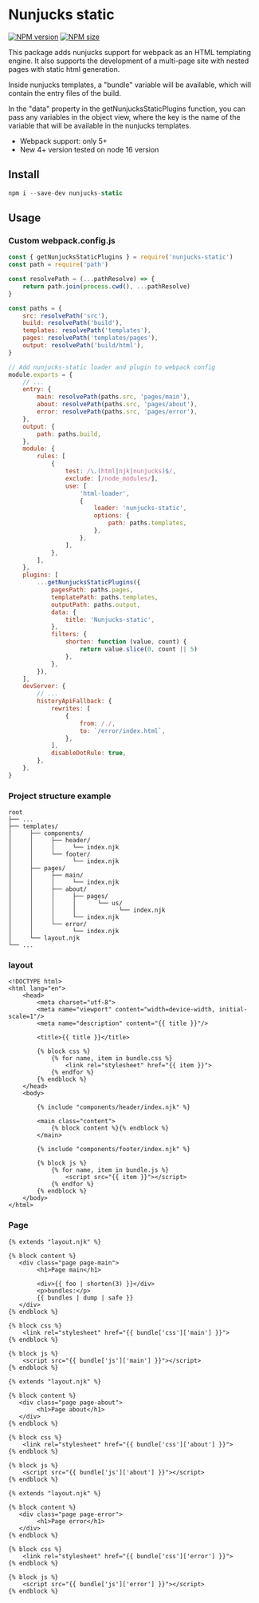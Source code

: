 [npm-url]: https://www.npmjs.com/package/nunjucks-static
[npm-image]: https://img.shields.io/npm/v/nunjucks-static?color=blue
[logo-url]: https://github.com/ereminnf/nunjucks-static
[logo-image]: https://i.ibb.co/ZLJQnqP/nunjucks-static.webp
[size-image]: https://img.shields.io/npm/dm/nunjucks-static.svg
[size-url]: https://www.npmjs.com/package/nunjucks-static

# Nunjucks static

[![NPM version][npm-image]][npm-url] [![NPM size][size-image]][size-url]

This package adds nunjucks support for webpack as an HTML templating engine. It also supports the development of a multi-page site with nested pages with static html generation.

Inside nunjucks templates, a "bundle" variable will be available, which will contain the entry files of the build.

In the "data" property in the getNunjucksStaticPlugins function, you can pass any variables in the object view, where the key is the name of the variable that will be available in the nunjucks templates.

-   Webpack support: only 5+
-   New 4+ version tested on node 16 version

## Install

```js
npm i --save-dev nunjucks-static
```

## Usage

### Custom webpack.config.js

```js
const { getNunjucksStaticPlugins } = require('nunjucks-static')
const path = require('path')

const resolvePath = (...pathResolve) => {
    return path.join(process.cwd(), ...pathResolve)
}

const paths = {
    src: resolvePath('src'),
    build: resolvePath('build'),
    templates: resolvePath('templates'),
    pages: resolvePath('templates/pages'),
    output: resolvePath('build/html'),
}

// Add nunjucks-static loader and plugin to webpack config
module.exports = {
    // ...
    entry: {
        main: resolvePath(paths.src, 'pages/main'),
        about: resolvePath(paths.src, 'pages/about'),
        error: resolvePath(paths.src, 'pages/error'),
    },
    output: {
        path: paths.build,
    },
    module: {
        rules: [
            {
                test: /\.(html|njk|nunjucks)$/,
                exclude: [/node_modules/],
                use: [
                    'html-loader',
                    {
                        loader: 'nunjucks-static',
                        options: {
                            path: paths.templates,
                        },
                    },
                ],
            },
        ],
    },
    plugins: [
        ...getNunjucksStaticPlugins({
            pagesPath: paths.pages,
            templatePath: paths.templates,
            outputPath: paths.output,
            data: {
                title: 'Nunjucks-static',
            },
            filters: {
                shorten: function (value, count) {
                    return value.slice(0, count || 5)
                },
            },
        }),
    ],
    devServer: {
        // ...
        historyApiFallback: {
            rewrites: [
                {
                    from: /./,
                    to: `/error/index.html`,
                },
            ],
            disableDotRule: true,
        },
    },
}
```

### Project structure example

```
root
├── ...
├── templates/
│     ├── components/
│     │     ├── header/
│     │     │     └── index.njk
│     │     └── footer/
│     │           └── index.njk
│     ├── pages/
│     │     ├── main/
│     │     │     └── index.njk
│     │     ├── about/
│     │     │     ├── pages/
│     │     │     │      └── us/
│     │     │     │            └── index.njk
│     │     │     └── index.njk
│     │     └── error/
│     │           └── index.njk
│     └── layout.njk
└── ...
```

### layout

```twig
<!DOCTYPE html>
<html lang="en">
    <head>
        <meta charset="utf-8">
        <meta name="viewport" content="width=device-width, initial-scale=1"/>
        <meta name="description" content="{{ title }}"/>

        <title>{{ title }}</title>

        {% block css %}
            {% for name, item in bundle.css %}
                <link rel="stylesheet" href="{{ item }}">
            {% endfor %}
        {% endblock %}
    </head>
    <body>

        {% include "components/header/index.njk" %}

        <main class="content">
            {% block content %}{% endblock %}
        </main>

        {% include "components/footer/index.njk" %}

        {% block js %}
            {% for name, item in bundle.js %}
                <script src="{{ item }}"></script>
            {% endfor %}
        {% endblock %}
    </body>
</html>
```

### Page

```twig
{% extends "layout.njk" %}

{% block content %}
   <div class="page page-main">
        <h1>Page main</h1>

        <div>{{ foo | shorten(3) }}</div>
        <p>bundles:</p>
        {{ bundles | dump | safe }}
   </div>
{% endblock %}

{% block css %}
    <link rel="stylesheet" href="{{ bundle['css']['main'] }}">
{% endblock %}

{% block js %}
    <script src="{{ bundle['js']['main'] }}"></script>
{% endblock %}
```

```twig
{% extends "layout.njk" %}

{% block content %}
   <div class="page page-about">
        <h1>Page about</h1>
   </div>
{% endblock %}

{% block css %}
    <link rel="stylesheet" href="{{ bundle['css']['about'] }}">
{% endblock %}

{% block js %}
    <script src="{{ bundle['js']['about'] }}"></script>
{% endblock %}
```

```twig
{% extends "layout.njk" %}

{% block content %}
   <div class="page page-error">
        <h1>Page error</h1>
   </div>
{% endblock %}

{% block css %}
    <link rel="stylesheet" href="{{ bundle['css']['error'] }}">
{% endblock %}

{% block js %}
    <script src="{{ bundle['js']['error'] }}"></script>
{% endblock %}
````
